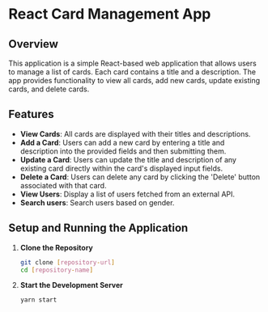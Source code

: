# React Card Management App

## Overview
This application is a simple React-based web application that allows users to manage a list of cards. Each card contains a title and a description. The app provides functionality to view all cards, add new cards, update existing cards, and delete cards.

## Features
- **View Cards**: All cards are displayed with their titles and descriptions.
- **Add a Card**: Users can add a new card by entering a title and description into the provided fields and then submitting them.
- **Update a Card**: Users can update the title and description of any existing card directly within the card's displayed input fields.
- **Delete a Card**: Users can delete any card by clicking the 'Delete' button associated with that card.
- **View Users**: Display a list of users fetched from an external API.
- **Search users**: Search users based on gender.


## Setup and Running the Application

1. **Clone the Repository**
   ```bash
   git clone [repository-url]
   cd [repository-name]

2. **Start the Development Server**
   ```bash
   yarn start
